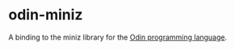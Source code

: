 # odin-miniz
A binding to the miniz library for the [Odin programming language](http://odin-lang.org).
